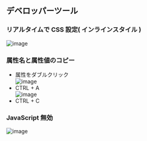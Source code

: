 ## デベロッパーツール

### リアルタイムで CSS 設定( インラインスタイル )
![image](https://user-images.githubusercontent.com/1501327/164596988-0f93b5b2-52ba-4b49-9930-84160c7cfdea.png)

### 属性名と属性値のコピー
- 属性をダブルクリック\
![image](https://user-images.githubusercontent.com/1501327/164598089-f011281d-d7ea-49b0-8893-bd66a6dff7f5.png)
- CTRL + A\
![image](https://user-images.githubusercontent.com/1501327/164598465-f95d934f-3e8b-4a96-b62a-8f624db3a2a0.png)
- CTRL + C


### JavaScript 無効
![image](https://user-images.githubusercontent.com/1501327/164588374-a34773bc-d2dc-4c9a-b50a-443aa3c54785.png)
